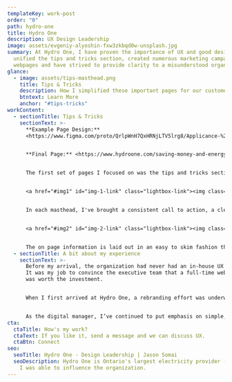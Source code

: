 ```yaml
---
templateKey: work-post
order: "0"
path: hydro-one
title: Hydro One
description: UX Design Leadership
image: assets/evgeniy-alyoshin-fxw3zkbqd0w-unsplash.jpg
summary: A﻿t Hydro One, I have proven the importance of UX and good design. I've
  unified the tips and tricks section, created numerous marketing campaign
  webpages and have strived to provide clarity to a misunderstood organization.
glance:
  - image: assets/tips-masthead.png
    title: Tips & Tricks
    description: H﻿ow I simplified these important pages for our customers
    btntext: Learn More
    anchor: "#tips-tricks"
workContent:
  - sectionTitle: Tips & Tricks
    sectionText: >-
      **Example Page Design:**
      <https://www.figma.com/proto/QrlpWnH7QxHRNjLTV5lrg8/Applicance-%26-Energy-Savings-Tips?page-id=0%3A1&node-id=2-61&viewport=1164%2C1217%2C0.41&scaling=min-zoom>


      **F﻿inal Page:** <https://www.hydroone.com/saving-money-and-energy/residential/tips-and-tools/appliances>


      The first set of pages I focused on was the tips and tricks section of the hydroone.com website. As I worked on the first page in the roster, Cooling tips and tricks, I scoured the website to find the similar elements between each and found a way to bring a consistent look to each page. These pages are featured in our monthly newsletter.


      <a href="#img1" id="img-1-link" class="lightbox-link"><img class="inline-image height-400" src="/assets/tips-masthead.png"/></a><a href="#img-1-link" class="lightbox" id="img1"><span style="background-image: url('/assets/tips-masthead.png')"></span></a>


      In each masthead, I've brought a consistent call to action, a clear heading but have also modernized the web design with an overlapping style that doesn't detract from the image. 


      <a href="#img2" id="img-2-link" class="lightbox-link"><img class="inline-image height-400" src="/assets/tips-icons.png"/></a><a href="#img-2-link" class="lightbox" id="img2"><span style="background-image: url('/assets/tips-icons.png')"></span></a>


      The on page information is laid out in an easy to skim fashion that doesn’t throw too much information at the reader.
  - sectionTitle: A bit about my experience
    sectionText: >-
      Before my arrival, the organization had never had an in-house UX Designer.
      It was my job to convince the executive team that a full-time web designer
      was worth the investment.


      When I first arrived at Hydro One, a rebranding effort was underway. The current website was converted from the old red and black to teal, but otherwise, it was the same. All of my work stayed within the new brand colours, but I had the flexibility to interpret the existing brand and breathe new life into it. 


      As the digital manager, I’ve continued to put emphasis on simple, pragmatic solutions that are elegant.  I've grown the team since becoming manager to include two full-time UX designer/developer positions.
cta:
  ctaTitle: How's my work?
  ctaText: If you like it, send a message and we can discuss UX.
  ctaBtn: Connect
seo:
  seoTitle: Hydro One - Design Leadership | Jason Somai
  seoDescription: Hydro One is Ontario's largest electricity provider - here's how
    I was able to influence the organization.
---
```

